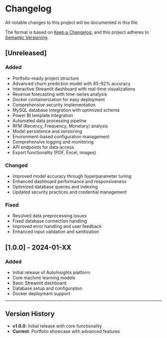 # Changelog

All notable changes to this project will be documented in this file.

The format is based on [Keep a Changelog](https://keepachangelog.com/en/1.0.0/),
and this project adheres to [Semantic Versioning](https://semver.org/spec/v2.0.0.html).

## [Unreleased]

### Added
- Portfolio-ready project structure
- Advanced churn prediction model with 85-92% accuracy
- Interactive Streamlit dashboard with real-time visualizations
- Revenue forecasting with time-series analysis
- Docker containerization for easy deployment
- Comprehensive security implementation
- MySQL database integration with optimized schema
- Power BI template integration
- Automated data processing pipeline
- RFM (Recency, Frequency, Monetary) analysis
- Model persistence and versioning
- Environment-based configuration management
- Comprehensive logging and monitoring
- API endpoints for data access
- Export functionality (PDF, Excel, images)

### Changed
- Improved model accuracy through hyperparameter tuning
- Enhanced dashboard performance and responsiveness
- Optimized database queries and indexing
- Updated security practices and credential management

### Fixed
- Resolved data preprocessing issues
- Fixed database connection handling
- Improved error handling and user feedback
- Enhanced input validation and sanitization

## [1.0.0] - 2024-01-XX

### Added
- Initial release of AutoInsights platform
- Core machine learning models
- Basic Streamlit dashboard
- Database setup and configuration
- Docker deployment support

---

## Version History

- **v1.0.0**: Initial release with core functionality
- **Current**: Portfolio showcase with advanced features 